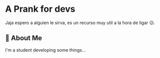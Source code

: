 # A Prank for devs

Jaja espero a alguien le sirva, es un recurso muy util a la hora de ligar 😉.


## 🚀 About Me
I'm a student developing some things...
